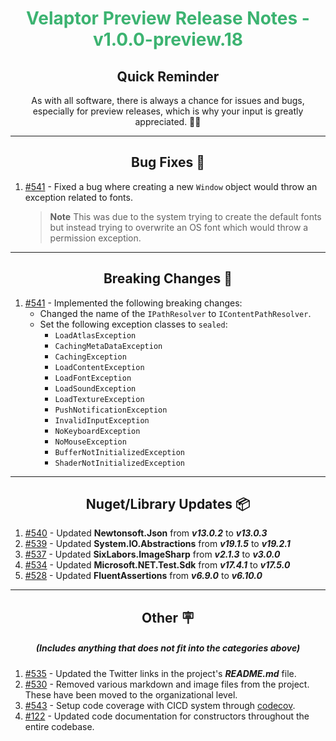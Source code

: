 <h1 align="center" style='color:mediumseagreen;font-weight:bold'>
    Velaptor Preview Release Notes - v1.0.0-preview.18
</h1>

<h2 align="center" style='font-weight:bold'>Quick Reminder</h2>

<div align="center">

As with all software, there is always a chance for issues and bugs, especially for preview releases, which is why your input is greatly appreciated. 🙏🏼
</div>

---

<h2 style="font-weight:bold" align="center">Bug Fixes 🐛</h2>

1. [#541](https://github.com/KinsonDigital/Velaptor/issues/541) - Fixed a bug where creating a new `Window` object would throw an exception related to fonts.
    > **Note** This was due to the system trying to create the default fonts
    > but instead trying to overwrite an OS font which would throw a permission exception.

---

<h2 style="font-weight:bold" align="center">Breaking Changes 🧨</h2>

1. [#541](https://github.com/KinsonDigital/Velaptor/issues/541) - Implemented the following breaking changes:
   - Changed the name of the `IPathResolver` to `IContentPathResolver`.
   - Set the following exception classes to `sealed`:
     - `LoadAtlasException`
     - `CachingMetaDataException`
     - `CachingException`
     - `LoadContentException`
     - `LoadFontException`
     - `LoadSoundException`
     - `LoadTextureException`
     - `PushNotificationException`
     - `InvalidInputException`
     - `NoKeyboardException`
     - `NoMouseException`
     - `BufferNotInitializedException`
     - `ShaderNotInitializedException`
---

<h2 style="font-weight:bold" align="center">Nuget/Library Updates 📦</h2>

1. [#540](https://github.com/KinsonDigital/Velaptor/pull/540) - Updated **Newtonsoft.Json** from _**v13.0.2**_ to _**v13.0.3**_
2. [#539](https://github.com/KinsonDigital/Velaptor/pull/539) - Updated **System.IO.Abstractions** from _**v19.1.5**_ to _**v19.2.1**_
3. [#537](https://github.com/KinsonDigital/Velaptor/pull/537) - Updated **SixLabors.ImageSharp** from _**v2.1.3**_ to _**v3.0.0**_
4. [#534](https://github.com/KinsonDigital/Velaptor/pull/534) - Updated **Microsoft.NET.Test.Sdk** from _**v17.4.1**_ to _**v17.5.0**_
5. [#528](https://github.com/KinsonDigital/Velaptor/pull/528) - Updated **FluentAssertions** from _**v6.9.0**_ to _**v6.10.0**_

---

<h2 style="font-weight:bold" align="center">Other 🪧</h2>
<h5 align="center">(Includes anything that does not fit into the categories above)</h5>

1. [#535](https://github.com/KinsonDigital/Velaptor/issues/535) - Updated the Twitter links in the project's _**README.md**_ file.
2. [#530](https://github.com/KinsonDigital/Velaptor/issues/530) - Removed various markdown and image files from the project.  These have been moved to the organizational level.
3. [#543](https://github.com/KinsonDigital/Velaptor/issues/543) - Setup code coverage with CICD system through [codecov](https://about.codecov.io/).
4. [#122](https://github.com/KinsonDigital/Velaptor/issues/122) - Updated code documentation for constructors throughout the entire codebase.
